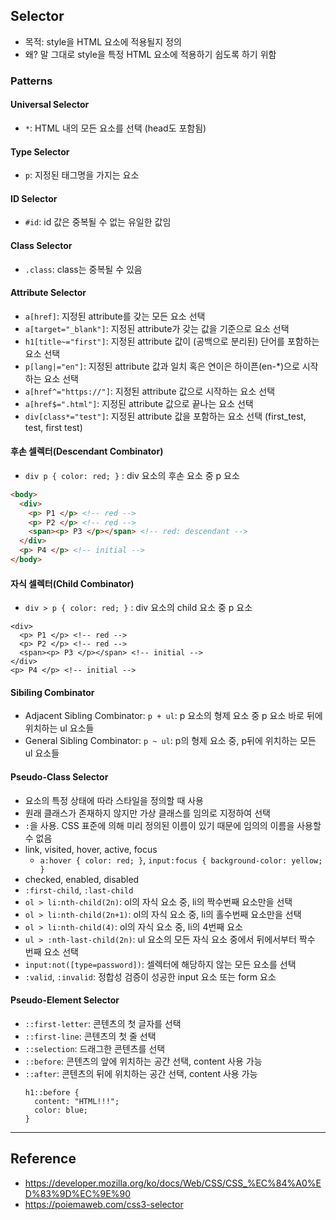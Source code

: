 ## Selector
- 목적: style을 HTML 요소에 적용될지 정의
- 왜? 말 그대로 style을 특정 HTML 요소에 적용하기 쉽도록 하기 위함

### Patterns
#### Universal Selector
- `*`: HTML 내의 모든 요소를 선택 (head도 포함됨)

#### Type Selector
- `p`: 지정된 태그명을 가지는 요소

#### ID Selector
- `#id`: id 값은 중복될 수 없는 유일한 값임

#### Class Selector
- `.class`: class는 중복될 수 있음

#### Attribute Selector
- `a[href]`: 지정된 attribute를 갖는 모든 요소 선택
- `a[target="_blank"]`: 지정된 attribute가 갖는 값을 기준으로 요소 선택
- `h1[title~="first"]`: 지정된 attribute 값이 (공백으로 분리된) 단어를 포함하는 요소 선택
- `p[lang|="en"]`: 지정된 attribute 값과 일치 혹은 연이은 하이픈(en-*)으로 시작하는 요소 선택
- `a[href^="https://"]`: 지정된 attribute 값으로 시작하는 요소 선택
- `a[href$=".html"]`: 지정된 attribute 값으로 끝나는 요소 선택
- `div[class*="test"]`: 지정된 attribute 값을 포함하는 요소 선택 (first_test, test, first test)

#### 후손 셀렉터(Descendant Combinator)
- `div p { color: red; }` : div 요소의 후손 요소 중 p 요소
``` html
<body>
  <div>
    <p> P1 </p> <!-- red -->
    <p> P2 </p> <!-- red -->
    <span><p> P3 </p></span> <!-- red: descendant -->
  </div>
  <p> P4 </p> <!-- initial -->
</body>
```

#### 자식 셀렉터(Child Combinator)
- `div > p { color: red; }` : div 요소의 child 요소 중 p 요소
```
<div>
  <p> P1 </p> <!-- red -->
  <p> P2 </p> <!-- red -->
  <span><p> P3 </p></span> <!-- initial -->
</div>
<p> P4 </p> <!-- initial -->
```

#### Sibiling Combinator
- Adjacent Sibling Combinator: `p + ul`: p 요소의 형제 요소 중 p 요소 바로 뒤에 위치하는 ul 요소들
- General Sibling Combinator: `p ~ ul`: p의 형제 요소 중, p뒤에 위치하는 모든 ul 요소들

#### Pseudo-Class Selector
- 요소의 특정 상태에 따라 스타일을 정의할 때 사용
- 원래 클래스가 존재하지 않지만 가상 클래스를 임의로 지정하여 선택
- `:`을 사용. CSS 표준에 의해 미리 정의된 이름이 있기 때문에 임의의 이름을 사용할 수 없음
- link, visited, hover, active, focus
  - `a:hover { color: red; }`, `input:focus { background-color: yellow; }`
- checked, enabled, disabled
- `:first-child`, `:last-child`
- `ol > li:nth-child(2n)`: ol의 자식 요소 중, li의 짝수번째 요소만을 선택
- `ol > li:nth-child(2n+1)`: ol의 자식 요소 중, li의 홀수번째 요소만을 선택
- `ol > li:nth-child(4)`: ol의 자식 요소 중, li의 4번째 요소
- `ul > :nth-last-child(2n)`: ul 요소의 모든 자식 요소 중에서 뒤에서부터 짝수 번째 요소 선택
- `input:not([type=password])`: 셀렉터에 해당하지 않는 모든 요소를 선택
- `:valid`, `:invalid`: 정합성 검증이 성공한 input 요소 또는 form 요소

#### Pseudo-Element Selector
- `::first-letter`: 콘텐츠의 첫 글자를 선택
- `::first-line`: 콘텐츠의 첫 줄 선택
- `::selection`: 드래그한 콘텐츠를 선택
- `::before`: 콘텐츠의 앞에 위치하는 공간 선택, content 사용 가능
- `::after`: 콘텐츠의 뒤에 위치하는 공간 선택, content 사용 가능
  ```
  h1::before { 
    content: "HTML!!!";
    color: blue;
  }
  ```

--- 

## Reference
- https://developer.mozilla.org/ko/docs/Web/CSS/CSS_%EC%84%A0%ED%83%9D%EC%9E%90
- https://poiemaweb.com/css3-selector
